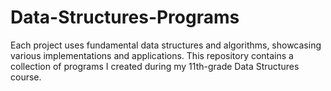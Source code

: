 # Data-Structures-Programs
Each project uses fundamental data structures and algorithms, showcasing various implementations and applications. This repository contains a collection of programs I created during my 11th-grade Data Structures course.
